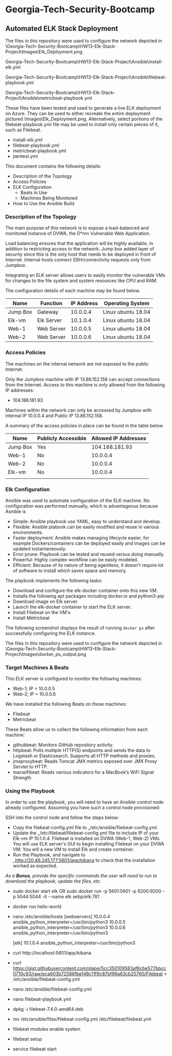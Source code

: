 # Georgia-Tech-Security-Bootcamp
## Automated ELK Stack Deployment

The files in this repository were used to configure the network depicted in \Georgia-Tech-Security-Bootcamp\HW13-Elk-Stack-Project\Images\Elk_Deployment.png.

Georgia-Tech-Security-Bootcamp\HW13-Elk-Stack-Project\Ansible\install-elk.yml

Georgia-Tech-Security-Bootcamp\HW13-Elk-Stack-Project\Ansible\filebeat-playbook.yml

Georgia-Tech-Security-Bootcamp\HW13-Elk-Stack-Project\Ansible\metricbeat-playbook.yml

These files have been tested and used to generate a live ELK deployment on Azure. They can be used to either recreate the entire deployment pictured \Images\Elk_Deployment.png. Alternatively, select portions of the filebeat-playbook.yml file may be used to install only certain pieces of it, such as Filebeat.

  - install-elk.yml
  - filebeat-playbook.yml
  - metricbeat-playbook.yml
  - pentest.yml

This document contains the following details:
- Description of the Topology
- Access Policies
- ELK Configuration
  - Beats in Use
  - Machines Being Monitored
- How to Use the Ansible Build

### Description of the Topology

The main purpose of this network is to expose a load-balanced and monitored instance of DVWA, the D*mn Vulnerable Web Application.

Load balancing ensures that the application will be highly available, in addition to restricting access to the network.
Jump box added layer of security since this is the only host that needs to be deployed in front of Internet. Internal hosts connect SSH/connectivity requests only from Jumpbox.

Integrating an ELK server allows users to easily monitor the vulnerable VMs for changes to the file system and system resources like CPU and RAM.

The configuration details of each machine may be found below.

| Name     | Function		 | IP Address | Operating System 	|
|----------|-----------------|------------|---------------------|
| Jump Box | Gateway  		 | 10.0.0.4   | Linux ubuntu 18.04  |
| Elk-vm   | Elk Server      | 10.1.0.4   | Linux ubuntu 18.04  |
| Web-1    | Web Server    	 | 10.0.0.5   | Linux ubuntu 18.04  |
| Web-2    | Web Server		 | 10.0.0.6   | Linux ubuntu 18.04  |

### Access Policies

The machines on the internal network are not exposed to the public Internet. 

Only the Jumpbox machine with IP 13.86.152.158 can accept connections from the Internet. Access to this machine is only allowed from the following IP addresses:
- 104.188.181.93

Machines within the network can only be accessed by Jumpbox with internal IP 10.0.0.4 and Public IP 13.86.152.158.


A summary of the access policies in place can be found in the table below.

| Name     | Publicly Accessible | Allowed IP Addresses |
|----------|---------------------|----------------------|
| Jump Box |    Yes              | 104.188.181.93       |
| Web-1    |    No               | 10.0.0.4             |
| Web-2    |    No               | 10.0.0.4             |
| Elk-vm   |    No               | 10.0.0.4             |
|          |                     |                      |

### Elk Configuration

Ansible was used to automate configuration of the ELK machine. No configuration was performed manually, which is advantageous because Asnible is
- Simple: Ansible playbook use YAML, easy to understand and develop. 
- Flexible: Ansible plabook can be easily modified and reuse in various environments.
- Faster deployment: Ansible makes managing lifecycle easier, for example Dockers/containers can be deployed easily and images can be updated instantaneously. 
- Error prune: Playbook can be tested and reused versus doing manually.
- Powerful: Highly complex workflow can be easily modeled.
- Efficient: Because of its nature of being agentless, it doesn't require lot of software to install which saves space and memory. 


The playbook implements the following tasks:
 
- Download and configure the elk-docker container onto this new VM.
- Installs the following apt packages including docker.io and python3-pip
- Download image on Elk server.
- Launch the elk-docker container to start the ELK server.
- Install Filebeat on the VM's
- Install Metricbeat

The following screenshot displays the result of running `docker ps` after successfully configuring the ELK instance.

The files in this repository were used to configure the network depicted in \Georgia-Tech-Security-Bootcamp\HW13-Elk-Stack-Project\Images\docker_ps_output.png


### Target Machines & Beats
This ELK server is configured to monitor the following machines:
- Web-1; IP = 10.0.0.5
- Web-2; IP = 10.0.0.6

We have installed the following Beats on these machines:
- Filebeat
- Metricbeat

These Beats allow us to collect the following information from each machine:
- githubbeat: Monitors GitHub repository activity. 
- httpbeat: Polls multiple HTTP(S) endpoints and sends the data to Logstash or Elasticsearch. Supports all HTTP methods and proxies.
- jmxproxybeat: Reads Tomcat JMX metrics exposed over JMX Proxy Servlet to HTTP.
- macwifibeat: Reads various indicators for a MacBook’s WiFi Signal Strength

### Using the Playbook
In order to use the playbook, you will need to have an Ansible control node already configured. Assuming you have such a control node provisioned: 

SSH into the control node and follow the steps below:
- Copy the filebeat-config.yml file to _/etc/ansible/filebeat-config.yml.
- Update the _/etc/filebeat/filebeat-config.yml file to include IP of your Elk-vm IP 10.1.0.4. Filebeat is installed on DVWA (Web-1, Web-2) VMs. You will use ELK server's GUI     to begin installing Filebeat on your DVWA VM. You will a new VM to install Elk and create container.
- Run the Playbook, and navigate to _http://20.46.245.177:5601/app/kibana to check that the installation worked as expected.

 _As a **Bonus**, provide the specific commands the user will need to run to download the playbook, update the files, etc._


 - sudo docker start elk OR sudo docker run -p 5601:5601 -p 9200:9200 -p 5044:5044 -it --name elk sebp/elk:761
 
 - docker run hello-world
 
 - nano /etc/ansible/hosts
    [webservers]
    10.0.0.4 ansible_python_interpreter=/usr/bin/python3
    10.0.0.5 ansible_python_interpreter=/usr/bin/python3
    10.0.0.6 ansible_python_interpreter=/usr/bin/python3

    [elk]
    10.1.0.4 ansible_python_interpreter=/usr/bin/python3
 
- curl http://localhost:5601/app/kibana
 
- curl https://gist.githubusercontent.com/slape/5cc350109583af6cbe577bbcc0710c93/raw/eca603b72586fbe148c11f9c87bf96a63cb25760/Filebeat > /etc/ansible/filebeat-config.yml
 
- nano /etc/ansible/filebeat-config.yml
 
- nano filebeat-playbook.yml
 
- dpkg -i filebeat-7.4.0-amd64.deb
 
- mv /etc/ansible/files/filebeat-config.yml /etc/filebeat/filebeat.yml
 
- filebeat modules enable system
 
- filebeat setup
 
- service filebeat start
